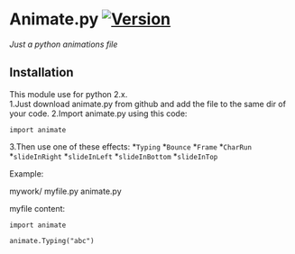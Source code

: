 # Animate.py [![Version](https://img.shields.io/badge/current%20version-1-red.svg)](https://github.com/ZeroX-DG/Animate.py/tree/master/src/ver_1)
*Just a python animations file*

## Installation
This module use for python 2.x.<br />
1.Just download animate.py from github and add the file to the same dir of your code.
2.Import animate.py using this code: 
```
import animate
```
3.Then use one of these effects:
  *`Typing`
  *`Bounce`
  *`Frame`
  *`CharRun`
  *`slideInRight`
  *`slideInLeft`
  *`slideInBottom`
  *`slideInTop`


Example:

mywork/
  myfile.py
  animate.py

myfile content:

```
import animate

animate.Typing("abc")
```


